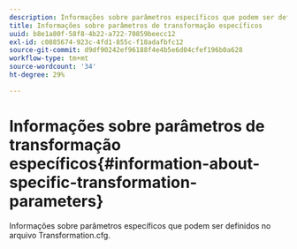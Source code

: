 ```yaml
---
description: Informações sobre parâmetros específicos que podem ser definidos no arquivo Transformation.cfg.
title: Informações sobre parâmetros de transformação específicos
uuid: b8e1a80f-58f8-4b22-a722-70859beecc12
exl-id: c0885674-923c-4fd1-855c-f18adafbfc12
source-git-commit: d9df90242ef96188f4e4b5e6d04cfef196b0a628
workflow-type: tm+mt
source-wordcount: '34'
ht-degree: 29%

---
```


# Informações sobre parâmetros de transformação específicos{#information-about-specific-transformation-parameters}

Informações sobre parâmetros específicos que podem ser definidos no arquivo Transformation.cfg.
